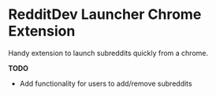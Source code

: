 # RedditDev Launcher Chrome Extension

Handy extension to launch subreddits quickly from a chrome. 

__TODO__

* Add functionality for users to add/remove subreddits 
